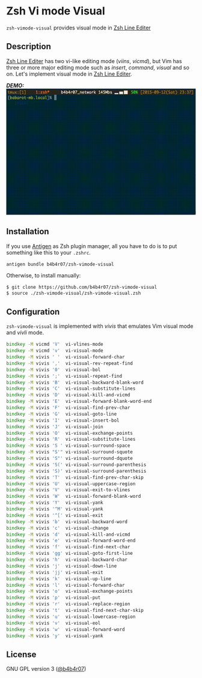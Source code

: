 Zsh Vi mode Visual
===

`zsh-vimode-visual` provides visual mode in [Zsh Line Editer](http://zsh.sourceforge.net/Doc/Release/Zsh-Line-Editor.html)

## Description

[Zsh Line Editer](http://zsh.sourceforge.net/Doc/Release/Zsh-Line-Editor.html) has two vi-like editing mode (*viins*, *vicmd*), but Vim has three or more major editing mode such as *insert*, *command*, *visual* and so on. Let's implement visual mode in [Zsh Line Editer](http://zsh.sourceforge.net/Doc/Release/Zsh-Line-Editor.html).

***DEMO:*** 
![](https://raw.githubusercontent.com/b4b4r07/screenshots/master/zsh-vimode-visual/demo.gif)

## Installation

If you use [Antigen](https://github.com/zsh-users/antigen) as Zsh plugin manager, all you have to do is to put something like this to your `.zshrc`.

```bash
antigen bundle b4b4r07/zsh-vimode-visual
```

Otherwise, to install manually:

```console
$ git clone https://github.com/b4b4r07/zsh-vimode-visual
$ source ./zsh-vimode-visual/zsh-vimode-visual.zsh
```

## Configuration

`zsh-vimode-visual` is implemented with *vivis* that emulates Vim visual mode and *vivli* mode.

```zsh
bindkey -M vicmd 'V'  vi-vlines-mode
bindkey -M vicmd 'v'  vi-visual-mode
bindkey -M vivis ' '  vi-visual-forward-char
bindkey -M vivis ','  vi-visual-rev-repeat-find
bindkey -M vivis '0'  vi-visual-bol
bindkey -M vivis ';'  vi-visual-repeat-find
bindkey -M vivis 'B'  vi-visual-backward-blank-word
bindkey -M vivis 'C'  vi-visual-substitute-lines
bindkey -M vivis 'D'  vi-visual-kill-and-vicmd
bindkey -M vivis 'E'  vi-visual-forward-blank-word-end
bindkey -M vivis 'F'  vi-visual-find-prev-char
bindkey -M vivis 'G'  vi-visual-goto-line
bindkey -M vivis 'I'  vi-visual-insert-bol
bindkey -M vivis 'J'  vi-visual-join
bindkey -M vivis 'O'  vi-visual-exchange-points
bindkey -M vivis 'R'  vi-visual-substitute-lines
bindkey -M vivis 'S ' vi-visual-surround-space
bindkey -M vivis "S'" vi-visual-surround-squote
bindkey -M vivis 'S"' vi-visual-surround-dquote
bindkey -M vivis 'S(' vi-visual-surround-parenthesis
bindkey -M vivis 'S)' vi-visual-surround-parenthesis
bindkey -M vivis 'T'  vi-visual-find-prev-char-skip
bindkey -M vivis 'U'  vi-visual-uppercase-region
bindkey -M vivis 'V'  vi-visual-exit-to-vlines
bindkey -M vivis 'W'  vi-visual-forward-blank-word
bindkey -M vivis 'Y'  vi-visual-yank
bindkey -M vivis '^M' vi-visual-yank
bindkey -M vivis '^[' vi-visual-exit
bindkey -M vivis 'b'  vi-visual-backward-word
bindkey -M vivis 'c'  vi-visual-change
bindkey -M vivis 'd'  vi-visual-kill-and-vicmd
bindkey -M vivis 'e'  vi-visual-forward-word-end
bindkey -M vivis 'f'  vi-visual-find-next-char
bindkey -M vivis 'gg' vi-visual-goto-first-line
bindkey -M vivis 'h'  vi-visual-backward-char
bindkey -M vivis 'j'  vi-visual-down-line
bindkey -M vivis 'jj' vi-visual-exit
bindkey -M vivis 'k'  vi-visual-up-line
bindkey -M vivis 'l'  vi-visual-forward-char
bindkey -M vivis 'o'  vi-visual-exchange-points
bindkey -M vivis 'p'  vi-visual-put
bindkey -M vivis 'r'  vi-visual-replace-region
bindkey -M vivis 't'  vi-visual-find-next-char-skip
bindkey -M vivis 'u'  vi-visual-lowercase-region
bindkey -M vivis 'v'  vi-visual-eol
bindkey -M vivis 'w'  vi-visual-forward-word
bindkey -M vivis 'y'  vi-visual-yank
```

## License

GNU GPL version 3 ([@b4b4r07](https://twitter.com/b4b4r07))
